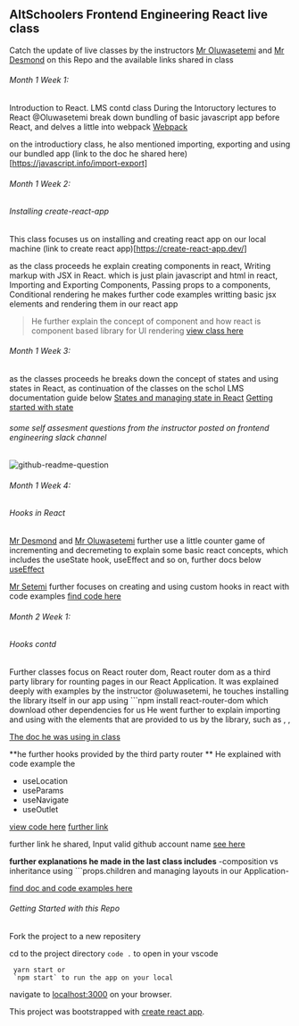 ## AltSchoolers Frontend Engineering React live class

Catch the update of live classes by the instructors [Mr Oluwasetemi](https://github.com/Oluwasetemi) and [Mr Desmond](https://github.com/nyamador/) on this Repo and the available links shared in class

######  Month 1 Week 1:
Introduction to React. LMS contd class
During the Intoructory lectures to React @Oluwasetemi break down bundling of basic javascript app before React, and delves a little into webpack
[Webpack](https://webpack.js.org/)


on the introductiory class, he also mentioned importing, exporting and using our bundled app 
(link to the doc he shared here)[https://javascript.info/import-export]

######  Month 1 Week 2:
###### Installing create-react-app

This class focuses us on installing and creating react app on our local machine
(link to create react app)[https://create-react-app.dev/]

as the class proceeds he explain creating components in react, Writing markup with JSX in React. which is just plain javascript and html in react, Importing and Exporting Components, Passing props to a components, Conditional rendering he makes further code examples writting basic jsx elements and rendering them in our react app

> He further explain the concept of component and how react is component based library for UI rendering
[view class here](#)

######  Month 1 Week 3:

as the classes proceeds he breaks down the concept of states and using states in React, as continuation of the classes on the schol LMS documentation guide below
[States and managing state in React](https://beta.reactjs.org/learn/managing-state)
[Getting started with state](https://reactjs.org/docs/state-and-lifecycle.html)

###### some self assesment questions from the instructor posted on frontend engineering slack channel 

![github-readme-question](https://user-images.githubusercontent.com/64507182/190521102-d7ad57e2-31de-437a-9d8e-f657d8012856.png)

######  Month 1 Week 4:
###### Hooks in React 

[Mr Desmond](https://github.com/nyamador/) and [Mr Oluwasetemi](https://github.com/Oluwasetemi) further use a little counter game of incrementing and decremeting to explain some basic react concepts, which includes the useState hook, useEffect and so on, further docs below
[useEffect](https://reactjs.org/docs/hooks-effect.html)

[Mr Setemi](https://github.com/Oluwasetemi) further focuses on creating and using custom hooks in react with code examples
[find code here](https://replit.com/@Oluwasetemi/understanding-usefetch?v=1#src/App.jsx)

######  Month 2 Week 1:
###### Hooks contd

Further classes focus on React router dom, React router dom as a third party library for rounting pages in our React Application. It was explained deeply with examples by the instructor @oluwasetemi, he touches installing the library itself in our app using ```npm install react-router-dom which download other dependencies for us
He went further to explain importing and using with the elements that are provided to us by the library, such as <Routes />, <Link /> , <Navlink /> 

[The doc he was using in class](https://reactrouter.com/en/main)

**he further hooks provided by the third party router **
He explained with code example the 
- useLocation 
- useParams 
- useNavigate 
- useOutlet

[view code here](https://stackblitz.com/edit/vitejs-vite-hswavt?file=src%2FApp.jsx)
[further link](https://replit.com/@Oluwasetemi/understanding-usefetch?v=1#src/App.jsx)

further link he shared, Input valid github account name 
[see here](https://stackblitz.com/edit/vitejs-vite-fdk26g?file=src%2FApp.jsx)


 **further explanations he made in the last class includes**
  -composition vs inheritance using ```props.children and managing layouts in our Application-

[find doc and code examples here](https://reactjs.org/docs/composition-vs-inheritance.html)


######  Getting Started with this Repo

Fork the project to a new repositery

cd to the project directory
`code .` to open in your vscode

 ```
  yarn start or
  `npm start` to run the app on your local
 ```

navigate to [localhost:3000](http://localhost:3000) on your browser.


This project was bootstrapped with [create react app](https://github.com/facebook/create-react-app).

